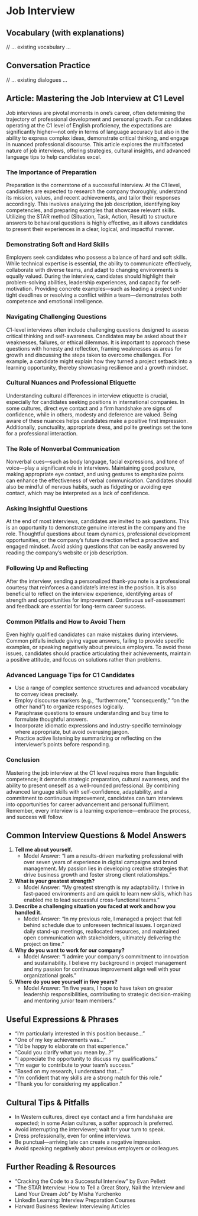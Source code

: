 # Job Interview

## Vocabulary (with explanations)
// ... existing vocabulary ...

## Conversation Practice
// ... existing dialogues ...

## Article: Mastering the Job Interview at C1 Level

Job interviews are pivotal moments in one’s career, often determining the trajectory of professional development and personal growth. For candidates operating at the C1 level of English proficiency, the expectations are significantly higher—not only in terms of language accuracy but also in the ability to express complex ideas, demonstrate critical thinking, and engage in nuanced professional discourse. This article explores the multifaceted nature of job interviews, offering strategies, cultural insights, and advanced language tips to help candidates excel.

### The Importance of Preparation
Preparation is the cornerstone of a successful interview. At the C1 level, candidates are expected to research the company thoroughly, understand its mission, values, and recent achievements, and tailor their responses accordingly. This involves analyzing the job description, identifying key competencies, and preparing examples that showcase relevant skills. Utilizing the STAR method (Situation, Task, Action, Result) to structure answers to behavioral questions is highly effective, as it allows candidates to present their experiences in a clear, logical, and impactful manner.

### Demonstrating Soft and Hard Skills
Employers seek candidates who possess a balance of hard and soft skills. While technical expertise is essential, the ability to communicate effectively, collaborate with diverse teams, and adapt to changing environments is equally valued. During the interview, candidates should highlight their problem-solving abilities, leadership experiences, and capacity for self-motivation. Providing concrete examples—such as leading a project under tight deadlines or resolving a conflict within a team—demonstrates both competence and emotional intelligence.

### Navigating Challenging Questions
C1-level interviews often include challenging questions designed to assess critical thinking and self-awareness. Candidates may be asked about their weaknesses, failures, or ethical dilemmas. It is important to approach these questions with honesty and reflection, framing weaknesses as areas for growth and discussing the steps taken to overcome challenges. For example, a candidate might explain how they turned a project setback into a learning opportunity, thereby showcasing resilience and a growth mindset.

### Cultural Nuances and Professional Etiquette
Understanding cultural differences in interview etiquette is crucial, especially for candidates seeking positions in international companies. In some cultures, direct eye contact and a firm handshake are signs of confidence, while in others, modesty and deference are valued. Being aware of these nuances helps candidates make a positive first impression. Additionally, punctuality, appropriate dress, and polite greetings set the tone for a professional interaction.

### The Role of Nonverbal Communication
Nonverbal cues—such as body language, facial expressions, and tone of voice—play a significant role in interviews. Maintaining good posture, making appropriate eye contact, and using gestures to emphasize points can enhance the effectiveness of verbal communication. Candidates should also be mindful of nervous habits, such as fidgeting or avoiding eye contact, which may be interpreted as a lack of confidence.

### Asking Insightful Questions
At the end of most interviews, candidates are invited to ask questions. This is an opportunity to demonstrate genuine interest in the company and the role. Thoughtful questions about team dynamics, professional development opportunities, or the company’s future direction reflect a proactive and engaged mindset. Avoid asking questions that can be easily answered by reading the company’s website or job description.

### Following Up and Reflecting
After the interview, sending a personalized thank-you note is a professional courtesy that reinforces a candidate’s interest in the position. It is also beneficial to reflect on the interview experience, identifying areas of strength and opportunities for improvement. Continuous self-assessment and feedback are essential for long-term career success.

### Common Pitfalls and How to Avoid Them
Even highly qualified candidates can make mistakes during interviews. Common pitfalls include giving vague answers, failing to provide specific examples, or speaking negatively about previous employers. To avoid these issues, candidates should practice articulating their achievements, maintain a positive attitude, and focus on solutions rather than problems.

### Advanced Language Tips for C1 Candidates
- Use a range of complex sentence structures and advanced vocabulary to convey ideas precisely.
- Employ discourse markers (e.g., “furthermore,” “consequently,” “on the other hand”) to organize responses logically.
- Paraphrase questions to ensure understanding and buy time to formulate thoughtful answers.
- Incorporate idiomatic expressions and industry-specific terminology where appropriate, but avoid overusing jargon.
- Practice active listening by summarizing or reflecting on the interviewer’s points before responding.

### Conclusion
Mastering the job interview at the C1 level requires more than linguistic competence; it demands strategic preparation, cultural awareness, and the ability to present oneself as a well-rounded professional. By combining advanced language skills with self-confidence, adaptability, and a commitment to continuous improvement, candidates can turn interviews into opportunities for career advancement and personal fulfillment. Remember, every interview is a learning experience—embrace the process, and success will follow.

## Common Interview Questions & Model Answers
1. **Tell me about yourself.**
   - Model Answer: “I am a results-driven marketing professional with over seven years of experience in digital campaigns and brand management. My passion lies in developing creative strategies that drive business growth and foster strong client relationships.”
2. **What is your greatest strength?**
   - Model Answer: “My greatest strength is my adaptability. I thrive in fast-paced environments and am quick to learn new skills, which has enabled me to lead successful cross-functional teams.”
3. **Describe a challenging situation you faced at work and how you handled it.**
   - Model Answer: “In my previous role, I managed a project that fell behind schedule due to unforeseen technical issues. I organized daily stand-up meetings, reallocated resources, and maintained open communication with stakeholders, ultimately delivering the project on time.”
4. **Why do you want to work for our company?**
   - Model Answer: “I admire your company’s commitment to innovation and sustainability. I believe my background in project management and my passion for continuous improvement align well with your organizational goals.”
5. **Where do you see yourself in five years?**
   - Model Answer: “In five years, I hope to have taken on greater leadership responsibilities, contributing to strategic decision-making and mentoring junior team members.”

## Useful Expressions & Phrases
- “I’m particularly interested in this position because…”
- “One of my key achievements was…”
- “I’d be happy to elaborate on that experience.”
- “Could you clarify what you mean by…?”
- “I appreciate the opportunity to discuss my qualifications.”
- “I’m eager to contribute to your team’s success.”
- “Based on my research, I understand that…”
- “I’m confident that my skills are a strong match for this role.”
- “Thank you for considering my application.”

## Cultural Tips & Pitfalls
- In Western cultures, direct eye contact and a firm handshake are expected; in some Asian cultures, a softer approach is preferred.
- Avoid interrupting the interviewer; wait for your turn to speak.
- Dress professionally, even for online interviews.
- Be punctual—arriving late can create a negative impression.
- Avoid speaking negatively about previous employers or colleagues.

## Further Reading & Resources
- “Cracking the Code to a Successful Interview” by Evan Pellett
- “The STAR Interview: How to Tell a Great Story, Nail the Interview and Land Your Dream Job” by Misha Yurchenko
- LinkedIn Learning: Interview Preparation Courses
- Harvard Business Review: Interviewing Articles

